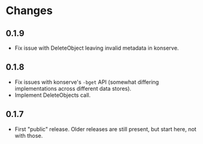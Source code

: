 # Changes

## 0.1.9

* Fix issue with DeleteObject leaving invalid metadata in konserve.

## 0.1.8

* Fix issues with konserve's `-bget` API (somewhat differing implementations across different data stores).
* Implement DeleteObjects call.

## 0.1.7

* First "public" release. Older releases are still present, but start here, not with those.